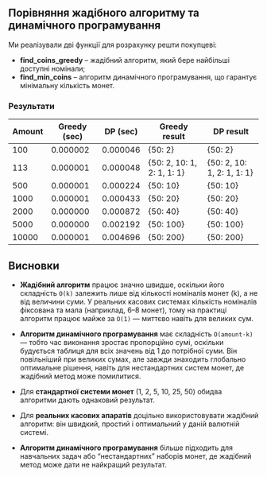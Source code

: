 ## Порівняння жадібного алгоритму та динамічного програмування

Ми реалізували дві функції для розрахунку решти покупцеві:

- **find_coins_greedy** – жадібний алгоритм, який бере найбільші доступні номінали;
- **find_min_coins** – алгоритм динамічного програмування, що гарантує мінімальну кількість монет.

### Результати

| Amount | Greedy (sec) |     DP (sec) |              Greedy result |                  DP result |
|--------|--------------|--------------|----------------------------|----------------------------|
|    100 |     0.000002 |     0.000046 |                    {50: 2} |                    {50: 2} |
|    113 |     0.000001 |     0.000048 | {50: 2, 10: 1, 2: 1, 1: 1} | {50: 2, 10: 1, 2: 1, 1: 1} |
|    500 |     0.000001 |     0.000224 |                   {50: 10} |                   {50: 10} |
|   1000 |     0.000001 |     0.000433 |                   {50: 20} |                   {50: 20} |
|   2000 |     0.000000 |     0.000872 |                   {50: 40} |                   {50: 40} |
|   5000 |     0.000000 |     0.002192 |                  {50: 100} |                  {50: 100} |
|  10000 |     0.000001 |     0.004696 |                  {50: 200} |                  {50: 200} |

## Висновки

- **Жадібний алгоритм** працює значно швидше, оскільки його складність `O(k)` залежить лише від кількості номіналів монет (k), а не від величини суми. У реальних касових системах кількість номіналів фіксована та мала (наприклад, 6–8 монет), тому на практиці алгоритм працює майже за `O(1)` — миттєво навіть для великих сум.  

- **Алгоритм динамічного програмування** має складність `O(amount·k)` — тобто час виконання зростає пропорційно сумі, оскільки будується таблиця для всіх значень від 1 до потрібної суми. Він повільніший при великих сумах, але завжди знаходить глобально оптимальне рішення, навіть для нестандартних систем монет, де жадібний метод може помилитися.  

- Для **стандартної системи монет** (1, 2, 5, 10, 25, 50) обидва алгоритми дають однаковий результат.  

- Для **реальних касових апаратів** доцільно використовувати жадібний алгоритм: він швидкий, простий і оптимальний у даній валютній системі.  

- **Алгоритм динамічного програмування** більше підходить для навчальних задач або “нестандартних” наборів монет, де жадібний метод може дати не найкращий результат.
